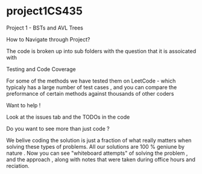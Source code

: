 # project1CS435
Project 1 - BSTs and AVL Trees

How to Navigate through Project?

The code is broken up into sub folders  with the question that it is assoicated with


Testing and Code Coverage

For some of the methods we have tested them on LeetCode - which typicaly has a large number of test cases , and you can compare the preformance of certain methods against thousands of other coders 


Want to help ! 

Look at the issues tab and the TODOs in the code 


Do you want to see more than just code ?

We belive coding the solution is just a fraction of what really matters when solving these types of problems. All our solutions are 100 % geniune by nature . Now you can see "whiteboard attempts" of solving the problem , and the approach , along with notes that were taken during office hours and reciation.


